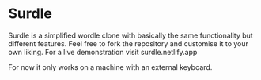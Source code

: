 # Surdle

Surdle is a simplified wordle clone with basically the same functionality but different features.
Feel free to fork the repository and customise it to your own liking.
For a live demonstration visit surdle.netlify.app

For now it only works on a machine with an external keyboard.

